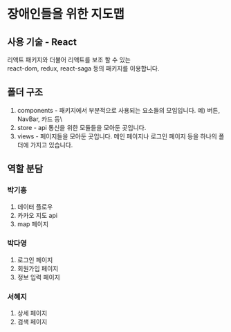 # 장애인들을 위한 지도맵

## 사용 기술 - React
리액트 패키지와 더불어 리액트를 보조 할 수 있는 \
react-dom, redux, react-saga 등의 패키지를 이용합니다.

## 폴더 구조
1. components - 패키지에서 부분적으로 사용되는 요소들의 모임입니다.
예) 버튼, NavBar, 카드 등\
2. store - api 통신을 위한 모듈들을 모아둔 곳입니다.
3. views - 페이지들을 모아둔 곳입니다. 메인 페이지나 로그인 페이지 등을 하나의 폴더에 가지고 있습니다.

## 역할 분담
### 박기홍
1. 데이터 플로우
2. 카카오 지도 api
3. map 페이지
### 박다영
1. 로그인 페이지
2. 회원가입 페이지
3. 정보 입력 페이지
### 서혜지
1. 상세 페이지
2. 검색 페이지
